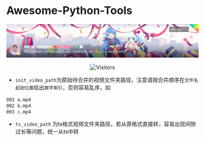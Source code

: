 # Awesome-Python-Tools

<div align="center">

[![BILIBILI](https://raw.githubusercontent.com/Fafa-DL/readme-data/main/Bilibili.png)](https://space.bilibili.com/46880349)


![Visitors](https://visitor-badge.glitch.me/badge?page_id=Fafa-DL.Awesome-Python-Tools/tools/videoMerge&right_color=yellow)

</div>

- `init_video_path`为原始待合并的视频文件夹路径，注意请按合并顺序在`文件名起始位置`给出`数字索引`，否则容易乱序，如
```
001 a.mp4
002 b.mp4
003 c.mp4
```
- `ts_video_path` 为ts格式视频文件夹路径，若从原格式直接转，容易出现间隙过长等问题，统一从ts中转
